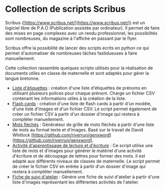 # Collection de scripts Scribus

Scribus ([https://www.scribus.net/](https://www.scribus.net/)) est un logiciel libre de P.A.O (Publication assistée par ordinateur).
Il permet de faire des mises en page complexes avec un rendu professionnel, les possibilités sont nombreuses, du magazine à l'affiche en passant par le flyer.

Scribus offre la possibilité de lancer des scripts écrits en python ce qui permet d'automatiser de nombreuses tâches fastidueuses à faire manuellement.

Cette collection rassemble quelques scripts utilisés pour la réalisation de documents utiles en classe de maternelle et sont adaptés pour gérer la langue bretonne.

 - [Liste d'étiquettes](etiquettes) : création d'une liste d'étiquettes de prénoms en utilisant plusieurs polices pour chaque prénom. Charge un fichier CSV contenant les informations utiles à la création de la liste.
 - [Flash cards](ScribusImagiers) : création d'une liste de flash cards à partir d'un modèle, d'une liste d'images et d'un fichier CSV. Le script permet également de créer un fichier CSV à partir d'un dossier d'image qui restera à compléter manuellement.
 - [Mots fléchés](crosswords) : Générateur de grille de mots fléchés à partir d'une liste de mots au format texte et d'images. Basé sur le travail de David Whitlock [https://github.com/riverrun/genxword](https://github.com/riverrun/genxword).
 - [Activité d'apprentissage de lecture et d'écriture](lettresMobiles) : Ce script utilise une liste de mots et d'images pour générer le matériel d'une activité d'écriture et de découpage de lettres pour former des mots. Il est adapté aux différents niveaux de classes de maternelle. Le script permet de créer le fichier CSV en entrée à partir d'un dossier d'image qui restera à compléter manuellement.
 - [Fiche de suivi d'atelier](fiches_suivi_ateliers) : Génère une fiche de suivi d'atelier à partir d'une liste d'images représentant les différentes activités de l'atelier.
